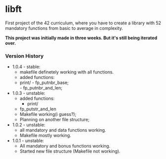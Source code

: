 # libft
First project of the 42 curriculum, where you have to create a library with 52 mandatory functions from basic to average in complexity.

**This project was initially made in three weeks. But it's still being iterated over.**  

### Version History
- 1.0.4 - stable:  
	- makefile definetely working with all functions. 
	- added functions:  
  - print/
	 	- fp_putnbr_base;  
 		- fp_putnbr_and_len;   
- 1.0.3 - unstable:  
	- added functions:  
		- print/  
   - fp_putstr_and_len
	- Makefile working(i guess?);
	- Planning on another file structure;    
- 1.0.2 - unstable:  
	- all mandatory and data functions working.  
	- Makefile mostly working.
- 1.0.1 - unstable:  
	- All mandatory and bonus functions working.  
	- Started new file structure (Makefile not working).  
